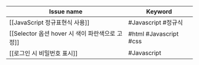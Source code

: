 

| Issue name                          | Keyword                |
| ----------------------------------- | ---------------------- |
| [[JavaScript 정규표현식 사용]]             | #Javascript #정규식       |
| [[Selector 옵션 hover 시 색이 파란색으로 고정]] | #html #Javascript #css |
| [[로그인 시 비밀번호 표시]]                   | #Javascript            |
